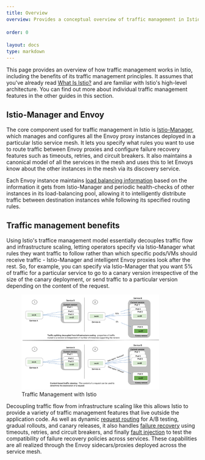 ```yaml
---
title: Overview
overview: Provides a conceptual overview of traffic management in Istio and the features it enables.
                
order: 0

layout: docs
type: markdown
---
```


This page provides an overview of how traffic management works
in Istio, including the benefits of its traffic management
principles. It assumes that you've already read [What Is
Istio?]({{home}}/docs/concepts/what-is-istio/overview.html) and are familiar
with Istio's high-level architecture. You can find out more about individual
traffic management features in the other guides in this section.

## Istio-Manager and Envoy

The core component used for traffic management in Istio is
[Istio-Manager](manager.html), which manages and configures all the Envoy
proxy instances deployed in a particular Istio service mesh. It lets you
specify what rules you want to use to route traffic between Envoy proxies
and configure failure recovery features such as timeouts, retries, and
circuit breakers. It also maintains a canonical model of all the services
in the mesh and uses this to let Envoys know about the other instances in
the mesh via its discovery service.

Each Envoy instance maintains [load balancing information](load-balancing.html)
based on the information it gets from Istio-Manager and periodic health-checks
of other instances in its load-balancing pool, allowing it to intelligently
distribute traffic between destination instances while following its specified
routing rules.

## Traffic management benefits

Using Istio's traffice management model essentially decouples traffic flow
and infrastructure scaling, letting operators specify via Istio-Manager what
rules they want traffic to follow rather than which specific pods/VMs should
receive traffic - Istio-Manager and intelligent Envoy proxies look after the
rest. So, for example, you can specify via Istio-Manager that you want 5%
of traffic for a particular service to go to a canary version irrespective
of the size of the canary deployment, or send traffic to a particular version
depending on the content of the request.


<figure><img style="max-width:85%;" src="./img/manager/TrafficManagementOverview.svg" alt="Traffic Management with Istio" title="Traffic Management with Istio" />
<figcaption>Traffic Management with Istio</figcaption></figure>

Decoupling traffic flow from infrastructure scaling like this allows Istio
to provide a variety of traffic management features that live outside the
application code. As well as dynamic [request routing](request-routing.html)
for A/B testing, gradual rollouts, and canary releases, it also handles
[failure recovery](handling-failures.html) using timeouts, retries, and
circuit breakers, and finally [fault injection](fault-injection.html) to
test the compatibility of failure recovery policies across services. These
capabilities are all realized through the Envoy sidecars/proxies deployed
across the service mesh.


